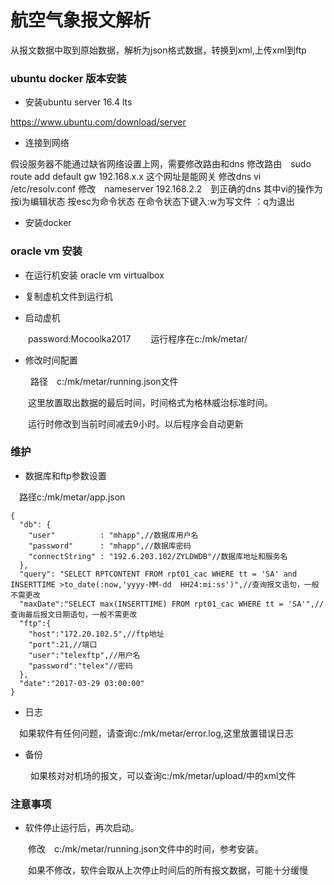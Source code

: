 # 航空气象报文解析

从报文数据中取到原始数据，解析为json格式数据，转换到xml,上传xml到ftp

### ubuntu docker 版本安装
* 安装ubuntu server 16.4 lts

https://www.ubuntu.com/download/server

* 连接到网络

假设服务器不能通过缺省网络设置上网，需要修改路由和dns
修改路由　sudo route add default gw 192.168.x.x 这个网址是能网关
修改dns vi /etc/resolv.conf 
修改　nameserver 192.168.2.2　到正确的dns
其中vi的操作为
按i为编辑状态
按esc为命令状态
在命令状态下键入:w为写文件 ：q为退出

* 安装docker 







### oracle vm 安装

* 在运行机安装 oracle vm virtualbox

* 复制虚机文件到运行机

* 启动虚机 

　　password:Mocoolka2017
　　运行程序在c:/mk/metar/

* 修改时间配置

　　
   路径　c:/mk/metar/running.json文件

　　这里放置取出数据的最后时间，时间格式为格林威治标准时间。

　　运行时修改到当前时间减去9小时。以后程序会自动更新


### 维护

* 数据库和ftp参数设置

　路径c:/mk/metar/app.json


```
{
  "db": {
    "user"          : "mhapp",//数据库用户名
    "password"      : "mhapp",//数据库密码
    "connectString" : "192.6.203.102/ZYLDWDB"//数据库地址和服务名
  },
  "query": "SELECT RPTCONTENT FROM rpt01_cac WHERE tt = 'SA' and INSERTTIME >to_date(:now,'yyyy-MM-dd  HH24:mi:ss')",//查询报文语句，一般不需更改
  "maxDate":"SELECT max(INSERTTIME) FROM rpt01_cac WHERE tt = 'SA'",//查询最后报文日期语句，一般不需更改
  "ftp":{
    "host":"172.20.102.5",//ftp地址
    "port":21,//端口
    "user":"telexftp",//用户名
    "password":"telex"//密码
  },
  "date":"2017-03-29 03:00:00"
}
```

* 日志

　如果软件有任何问题，请查询c:/mk/metar/error.log,这里放置错误日志

* 备份

　
　如果核对对机场的报文，可以查询c:/mk/metar/upload/中的xml文件

### 注意事项

* 软件停止运行后，再次启动。

　　修改　c:/mk/metar/running.json文件中的时间，参考安装。

　　如果不修改，软件会取从上次停止时间后的所有报文数据，可能十分缓慢
